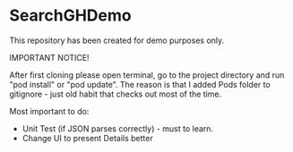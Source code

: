 # SearchGHDemo

This repository has been created for demo purposes only.


IMPORTANT NOTICE!

After first cloning please open terminal, go to the project directory and run "pod install" or "pod update". The reason is that I added Pods folder to gitignore - just old habit that checks out most of the time.

Most important to do:
- Unit Test (if JSON parses correctly) - must to learn.
- Change UI to present Details better

